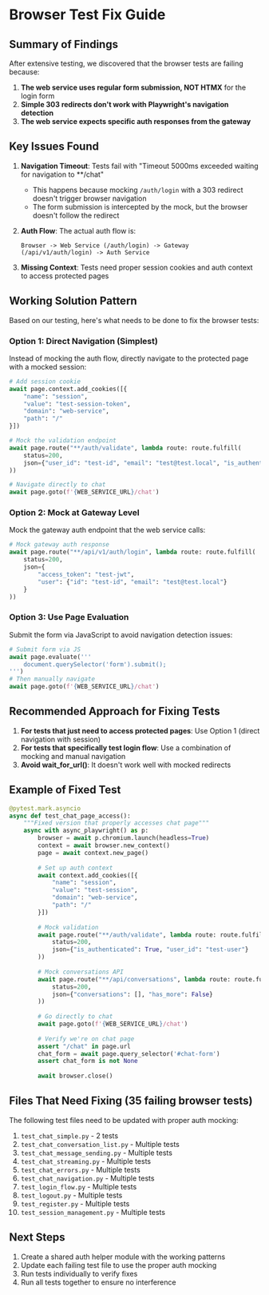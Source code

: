 # Browser Test Fix Guide

## Summary of Findings

After extensive testing, we discovered that the browser tests are failing because:

1. **The web service uses regular form submission, NOT HTMX** for the login form
2. **Simple 303 redirects don't work with Playwright's navigation detection**
3. **The web service expects specific auth responses from the gateway**

## Key Issues Found

1. **Navigation Timeout**: Tests fail with "Timeout 5000ms exceeded waiting for navigation to **/chat"
   - This happens because mocking `/auth/login` with a 303 redirect doesn't trigger browser navigation
   - The form submission is intercepted by the mock, but the browser doesn't follow the redirect

2. **Auth Flow**: The actual auth flow is:
   ```
   Browser -> Web Service (/auth/login) -> Gateway (/api/v1/auth/login) -> Auth Service
   ```

3. **Missing Context**: Tests need proper session cookies and auth context to access protected pages

## Working Solution Pattern

Based on our testing, here's what needs to be done to fix the browser tests:

### Option 1: Direct Navigation (Simplest)
Instead of mocking the auth flow, directly navigate to the protected page with a mocked session:

```python
# Add session cookie
await page.context.add_cookies([{
    "name": "session",
    "value": "test-session-token",
    "domain": "web-service",
    "path": "/"
}])

# Mock the validation endpoint
await page.route("**/auth/validate", lambda route: route.fulfill(
    status=200,
    json={"user_id": "test-id", "email": "test@test.local", "is_authenticated": True}
))

# Navigate directly to chat
await page.goto(f'{WEB_SERVICE_URL}/chat')
```

### Option 2: Mock at Gateway Level
Mock the gateway auth endpoint that the web service calls:

```python
# Mock gateway auth response
await page.route("**/api/v1/auth/login", lambda route: route.fulfill(
    status=200,
    json={
        "access_token": "test-jwt",
        "user": {"id": "test-id", "email": "test@test.local"}
    }
))
```

### Option 3: Use Page Evaluation
Submit the form via JavaScript to avoid navigation detection issues:

```python
# Submit form via JS
await page.evaluate('''
    document.querySelector('form').submit();
''')
# Then manually navigate
await page.goto(f'{WEB_SERVICE_URL}/chat')
```

## Recommended Approach for Fixing Tests

1. **For tests that just need to access protected pages**: Use Option 1 (direct navigation with session)
2. **For tests that specifically test login flow**: Use a combination of mocking and manual navigation
3. **Avoid wait_for_url()**: It doesn't work well with mocked redirects

## Example of Fixed Test

```python
@pytest.mark.asyncio
async def test_chat_page_access():
    """Fixed version that properly accesses chat page"""
    async with async_playwright() as p:
        browser = await p.chromium.launch(headless=True)
        context = await browser.new_context()
        page = await context.new_page()
        
        # Set up auth context
        await context.add_cookies([{
            "name": "session",
            "value": "test-session",
            "domain": "web-service",
            "path": "/"
        }])
        
        # Mock validation
        await page.route("**/auth/validate", lambda route: route.fulfill(
            status=200,
            json={"is_authenticated": True, "user_id": "test-user"}
        ))
        
        # Mock conversations API
        await page.route("**/api/conversations", lambda route: route.fulfill(
            status=200,
            json={"conversations": [], "has_more": False}
        ))
        
        # Go directly to chat
        await page.goto(f'{WEB_SERVICE_URL}/chat')
        
        # Verify we're on chat page
        assert "/chat" in page.url
        chat_form = await page.query_selector('#chat-form')
        assert chat_form is not None
        
        await browser.close()
```

## Files That Need Fixing (35 failing browser tests)

The following test files need to be updated with proper auth mocking:

1. `test_chat_simple.py` - 2 tests
2. `test_chat_conversation_list.py` - Multiple tests  
3. `test_chat_message_sending.py` - Multiple tests
4. `test_chat_streaming.py` - Multiple tests
5. `test_chat_errors.py` - Multiple tests
6. `test_chat_navigation.py` - Multiple tests
7. `test_login_flow.py` - Multiple tests
8. `test_logout.py` - Multiple tests
9. `test_register.py` - Multiple tests
10. `test_session_management.py` - Multiple tests

## Next Steps

1. Create a shared auth helper module with the working patterns
2. Update each failing test file to use the proper auth mocking
3. Run tests individually to verify fixes
4. Run all tests together to ensure no interference